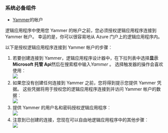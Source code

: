 ### <a name="prerequisites"></a>系统必备组件
- [Yammer](https://www.yammer.com/)的帐户 

逻辑应用程序中使用您 Yammer 的帐户之前，您必须授权逻辑应用程序连接到 Yammer 帐户。 幸运的是，你可以很容易地从 Azure 门户上的逻辑应用程序内。 

以下是授权逻辑应用程序连接到 Yammer 帐户的步骤︰

1. 若要创建连接到 Yammer，逻辑应用程序设计器中，在下拉列表中选择**显示 Microsoft 托管 Api**然后在搜索框中输入*Yammer* 。 选择触发器的操作会喜欢使用︰  
  ![](./media/connectors-create-api-yammer/yammer-1.png)
2. 如果您没有创建任何连接到 Yammer 之前，您将得到提示您提供 Yammer 凭据。 这些凭据将用于授权您的逻辑应用程序连接到并访问 Yammer 帐户的数据︰  
  ![](./media/connectors-create-api-yammer/yammer-2.png)
3. 提供 Yammer 的用户名和密码授权逻辑应用程序︰  
  ![](./media/connectors-create-api-yammer/yammer-3.png)   
4. 注意到已创建的连接，您现在可以自由地逻辑应用程序中的其他步骤︰  
  ![](./media/connectors-create-api-yammer/yammer-4.png)   
